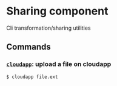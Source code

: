 # Sharing component

Cli transformation/sharing utilities

## Commands

### [`cloudapp`](https://github.com/holman/dotfiles/blob/master/bin/cloudapp): upload a file on cloudapp

    $ cloudapp file.ext